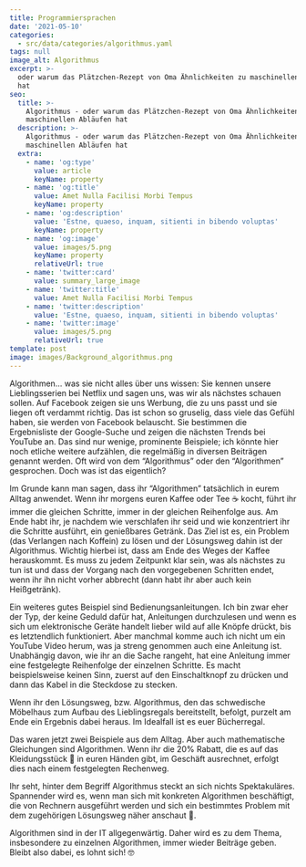 ```yaml
---
title: Programmiersprachen
date: '2021-05-10'
categories:
  - src/data/categories/algorithmus.yaml
tags: null
image_alt: Algorithmus
excerpt: >-
  oder warum das Plätzchen-Rezept von Oma Ähnlichkeiten zu maschinellen Abläufen
  hat
seo:
  title: >-
    Algorithmus - oder warum das Plätzchen-Rezept von Oma Ähnlichkeiten zu
    maschinellen Abläufen hat
  description: >-
    Algorithmus - oder warum das Plätzchen-Rezept von Oma Ähnlichkeiten zu
    maschinellen Abläufen hat 
  extra:
    - name: 'og:type'
      value: article
      keyName: property
    - name: 'og:title'
      value: Amet Nulla Facilisi Morbi Tempus
      keyName: property
    - name: 'og:description'
      value: 'Estne, quaeso, inquam, sitienti in bibendo voluptas'
      keyName: property
    - name: 'og:image'
      value: images/5.png
      keyName: property
      relativeUrl: true
    - name: 'twitter:card'
      value: summary_large_image
    - name: 'twitter:title'
      value: Amet Nulla Facilisi Morbi Tempus
    - name: 'twitter:description'
      value: 'Estne, quaeso, inquam, sitienti in bibendo voluptas'
    - name: 'twitter:image'
      value: images/5.png
      relativeUrl: true
template: post
image: images/Background_algorithmus.png
---
```

Algorithmen... was sie nicht alles über uns wissen: Sie kennen unsere Lieblingsserien bei Netflix und sagen uns, was wir als nächstes schauen sollen. Auf Facebook zeigen sie uns Werbung, die zu uns passt und sie liegen oft verdammt richtig. Das ist schon so gruselig, dass viele das Gefühl haben, sie werden von Facebook belauscht. Sie bestimmen die Ergebnisliste der Google-Suche und zeigen die nächsten Trends bei YouTube an.
Das sind nur wenige, prominente Beispiele; ich könnte hier noch etliche weitere aufzählen, die regelmäßig in diversen Beiträgen genannt werden. Oft wird von dem “Algorithmus” oder den “Algorithmen” gesprochen. Doch was ist das eigentlich?

Im Grunde kann man sagen, dass ihr “Algorithmen” tatsächlich in eurem Alltag anwendet. Wenn ihr morgens euren Kaffee oder Tee ☕ kocht, führt ihr immer die gleichen Schritte, immer in der gleichen Reihenfolge aus. Am Ende habt ihr, je nachdem wie verschlafen ihr seid und wie konzentriert ihr die Schritte ausführt, ein genießbares Getränk.
Das Ziel ist es, ein Problem (das Verlangen nach Koffein) zu lösen und der Lösungsweg dahin ist der Algorithmus. Wichtig hierbei ist, dass am Ende des Weges der Kaffee herauskommt.
Es muss zu jedem Zeitpunkt klar sein, was als nächstes zu tun ist und dass der Vorgang nach den vorgegebenen Schritten endet, wenn ihr ihn nicht vorher abbrecht (dann habt ihr aber auch kein Heißgetränk).

Ein weiteres gutes Beispiel sind Bedienungsanleitungen. Ich bin zwar eher der Typ, der keine Geduld dafür hat, Anleitungen durchzulesen und wenn es sich um elektronische Geräte handelt lieber wild auf alle Knöpfe drückt, bis es letztendlich funktioniert. Aber manchmal komme auch ich nicht um ein YouTube Video herum, was ja streng genommen auch eine Anleitung ist.
Unabhängig davon, wie ihr an die Sache rangeht, hat eine Anleitung immer eine festgelegte Reihenfolge der einzelnen Schritte. Es macht beispielsweise keinen Sinn, zuerst auf den Einschaltknopf zu drücken und dann das Kabel in die Steckdose zu stecken.

Wenn ihr den Lösungsweg, bzw. Algorithmus, den das schwedische Möbelhaus zum Aufbau des Lieblingsregals bereitstellt, befolgt, purzelt am Ende ein Ergebnis dabei heraus. Im Idealfall ist es euer Bücherregal.

Das waren jetzt zwei Beispiele aus dem Alltag. Aber auch mathematische Gleichungen sind Algorithmen. Wenn ihr die 20% Rabatt, die es auf das Kleidungsstück 👕 in euren Händen gibt, im Geschäft ausrechnet, erfolgt dies nach einem festgelegten Rechenweg.

Ihr seht, hinter dem Begriff Algorithmus steckt an sich nichts Spektakuläres.
Spannender wird es, wenn man sich mit konkreten Algorithmen beschäftigt, die von Rechnern ausgeführt werden und sich ein bestimmtes Problem mit dem zugehörigen Lösungsweg näher anschaut 👀.

Algorithmen sind in der IT allgegenwärtig. Daher wird es zu dem Thema, insbesondere zu einzelnen Algorithmen, immer wieder Beiträge geben. Bleibt also dabei, es lohnt sich! 🤓
